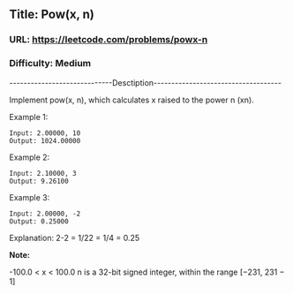 ## Title: Pow(x, n)

### URL: https://leetcode.com/problems/powx-n
### Difficulty: Medium

-----------------------------Desctiption------------------------------------

Implement pow(x, n), which calculates x raised to the power n (xn).

Example 1:

```
Input: 2.00000, 10
Output: 1024.00000
```

Example 2:

```
Input: 2.10000, 3
Output: 9.26100
```

Example 3:

```
Input: 2.00000, -2
Output: 0.25000
```

Explanation: 2-2 = 1/22 = 1/4 = 0.25

**Note:**

-100.0 < x < 100.0
n is a 32-bit signed integer, within the range [−231, 231 − 1]